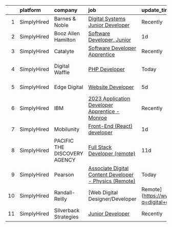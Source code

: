 

|    | platform    | company                      | job                                                                                                                                                                  | update_time   | location                   |
|---:|:------------|:-----------------------------|:---------------------------------------------------------------------------------------------------------------------------------------------------------------------|:--------------|:---------------------------|
|  1 | SimplyHired | Barnes & Noble               | [Digital Systems Junior Developer](https://www.simplyhired.com/job/KvAb9HIGu0f_Vm2ioRW4UuHqgl73IzZ973Ls-27UmLq2ne11wFtpTw?q=digital+developer)                       | Recently      | New York, NY               |
|  2 | SimplyHired | Booz Allen Hamilton          | [Software Developer, Junior](https://www.simplyhired.com/job/30REoO6DaizOGL2wxZKQPcibNtJoTG8qXyD7Cy8HEv4EEf4Jd0Fhkw?q=digital+developer)                             | 1d            | Charleston, SC             |
|  3 | SimplyHired | Catalyte                     | [Software Developer Apprentice](https://www.simplyhired.com/job/Cqp3Fx4UvIt9ym9ItxJcE8IVW_ECYWtkucyY3CTeMMzUHVyyRUkz5A?q=digital+developer)                          | Recently      | Seattle, WA                |
|  4 | SimplyHired | Digital Waffle               | [PHP Developer](https://www.simplyhired.com/job/XUlghrZ0G3ZgOtIY8J6fNKqQLGorf5E0r_oYRACTOlYb8lg8BSHwMA?q=digital+developer)                                          | Today         | Chicago, IL +3 locations   |
|  5 | SimplyHired | Edge Digital                 | [Website Developer](https://www.simplyhired.com/job/LE7weGL5Cno9zNcjmZptmPN7ER-WGNW88kWDrSQUcrVD6RMCCa4HQg?q=digital+developer)                                      | 5d            | North Carolina             |
|  6 | SimplyHired | IBM                          | [2023 Application Developer Apprentice - Monroe](https://www.simplyhired.com/job/QchTjLtxhMfUmdP8Lm1ujSlJwqt_nuFZ_Unmjl386Q06FhBPG4YtuA?q=digital+developer)         | Recently      | Monroe, LA +1 location     |
|  7 | SimplyHired | Mobilunity                   | [Front-End (React) developer](https://www.simplyhired.com/job/oYNSDMiYCDx0bzQYi4f-vQoYuEGV3efwQ8jLyNIrHr667PSAFzddmA?q=digital+developer)                            | 1d            | United States              |
|  8 | SimplyHired | PACIFIC THE DISCOVERY AGENCY | [Full Stack Developer (remote)](https://www.simplyhired.com/job/almg9UNFqaNRQ_9UkoxMgDgj6G794hLlQEVvWN6NPERPPA6FFQU68g?q=digital+developer)                          | 11d           | San Diego, CA              |
|  9 | SimplyHired | Pearson                      | [Associate Digital Content Developer - Physics (Remote)](https://www.simplyhired.com/job/DCjmcZRP_Pq4OqCxnHNuwK9FgMamkFvaen0GaC7helueHVWoBQVj5g?q=digital+developer) | Today         | Columbia, SC +51 locations |
| 10 | SimplyHired | Randall-Reilly               | [Web Digital Designer/Developer | Remote](https://www.simplyhired.com/job/CMyU85HQvbFvJaT87MWOoKkC1WUALMzw2P8n7wR4qtnoZ8E7ua1Uaw?q=digital+developer)                | Recently      | Tuscaloosa, AL             |
| 11 | SimplyHired | Silverback Strategies        | [Junior Developer](https://www.simplyhired.com/job/pT9TDf9HrI_Qg0Vc9wd2hKYESPoJh8WCLH0uy3543lFj1H5fKINvxw?q=digital+developer)                                       | Recently      | Remote                     |
